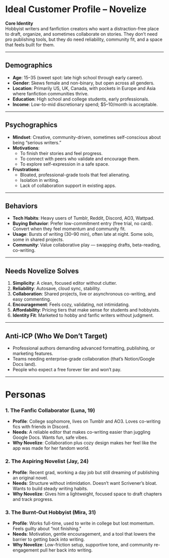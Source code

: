 # Ideal Customer Profile – Novelize

**Core Identity**  
Hobbyist writers and fanfiction creators who want a distraction-free place to draft, organize, and sometimes collaborate on stories. They don’t need pro publishing tools, but they do need reliability, community fit, and a space that feels built for them.  

---

## Demographics
- **Age**: 15–35 (sweet spot: late high school through early career).  
- **Gender**: Skews female and non-binary, but open across all genders.  
- **Location**: Primarily US, UK, Canada, with pockets in Europe and Asia where fanfiction communities thrive.  
- **Education**: High school and college students, early professionals.  
- **Income**: Low-to-mid discretionary spend; $5–10/month is acceptable.  

---

## Psychographics
- **Mindset**: Creative, community-driven, sometimes self-conscious about being “serious writers.”  
- **Motivations**:  
  - To finish their stories and feel progress.  
  - To connect with peers who validate and encourage them.  
  - To explore self-expression in a safe space.  
- **Frustrations**:  
  - Bloated, professional-grade tools that feel alienating.  
  - Isolation in writing.  
  - Lack of collaboration support in existing apps.  

---

## Behaviors
- **Tech Habits**: Heavy users of Tumblr, Reddit, Discord, AO3, Wattpad.  
- **Buying Behavior**: Prefer low-commitment entry (free trial, no card). Convert when they feel momentum and community fit.  
- **Usage**: Bursts of writing (30–90 min), often late at night. Some solo, some in shared projects.  
- **Community**: Value collaborative play — swapping drafts, beta-reading, co-writing.  

---

## Needs Novelize Solves
1. **Simplicity**: A clean, focused editor without clutter.  
2. **Reliability**: Autosave, cloud sync, stability.  
3. **Collaboration**: Shared projects, live or asynchronous co-writing, and easy commenting.  
4. **Encouragement**: Feels cozy, validating, not intimidating.  
5. **Affordability**: Pricing tiers that make sense for students and hobbyists.  
6. **Identity Fit**: Marketed to hobby and fanfic writers without judgment.  

---

## Anti-ICP (Who We Don’t Target)
- Professional authors demanding advanced formatting, publishing, or marketing features.  
- Teams needing enterprise-grade collaboration (that’s Notion/Google Docs land).  
- People who expect a free forever tier and won’t pay.  

---

# Personas

### 1. The Fanfic Collaborator (Luna, 19)
- **Profile**: College sophomore, lives on Tumblr and AO3. Loves co-writing fics with friends in Discord.  
- **Needs**: A reliable editor that makes co-writing easier than juggling Google Docs. Wants fun, safe vibes.  
- **Why Novelize**: Collaboration plus cozy design makes her feel like the app was made for her fandom world.  

### 2. The Aspiring Novelist (Jay, 24)
- **Profile**: Recent grad, working a day job but still dreaming of publishing an original novel.  
- **Needs**: Structure without intimidation. Doesn’t want Scrivener’s bloat. Wants to build steady writing habits.  
- **Why Novelize**: Gives him a lightweight, focused space to draft chapters and track progress.  

### 3. The Burnt-Out Hobbyist (Mira, 31)
- **Profile**: Works full-time, used to write in college but lost momentum. Feels guilty about “not finishing.”  
- **Needs**: Motivation, gentle encouragement, and a tool that lowers the barrier to getting back into writing.  
- **Why Novelize**: Low-friction setup, supportive tone, and community re-engagement pull her back into writing.  